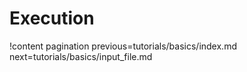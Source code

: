 # Execution

!content pagination previous=tutorials/basics/index.md
                    next=tutorials/basics/input_file.md
